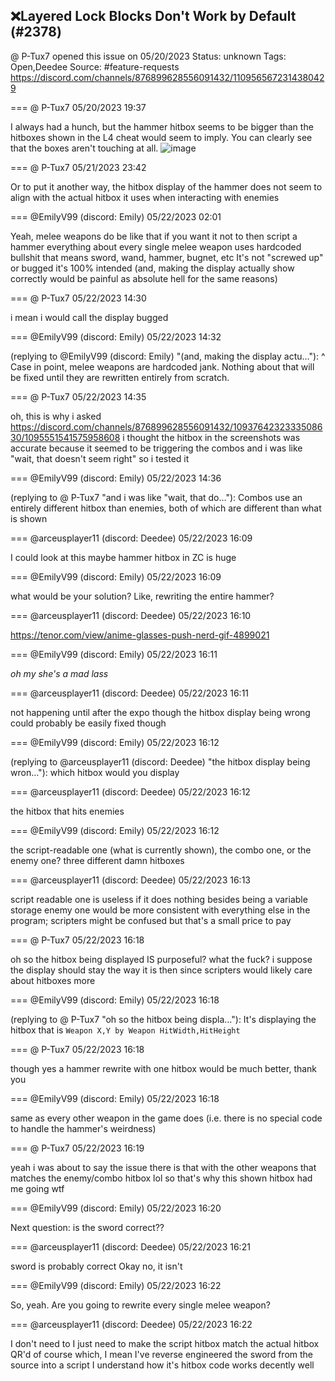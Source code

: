 ## ❌Layered Lock Blocks Don't Work by Default (#2378)
@ P-Tux7 opened this issue on 05/20/2023
Status: unknown
Tags: Open,Deedee
Source: #feature-requests https://discord.com/channels/876899628556091432/1109565672314380429


=== @ P-Tux7 05/20/2023 19:37

I always had a hunch, but the hammer hitbox seems to be bigger than the hitboxes shown in the L4 cheat would seem to imply. You can clearly see that the boxes aren't touching at all.
![image](https://cdn.discordapp.com/attachments/1109565672314380429/1109565672830271508/image.png?ex=65ecba8f&is=65da458f&hm=6226c24ef0a6f0fc740a49548042f555039c43702702ea711a2f8beb4c614ccc&)

=== @ P-Tux7 05/21/2023 23:42

Or to put it another way, the hitbox display of the hammer does not seem to align with the actual hitbox it uses when interacting with enemies

=== @EmilyV99 (discord: Emily) 05/22/2023 02:01

Yeah, melee weapons do be like that
if you want it not to then script a hammer
everything about every single melee weapon uses hardcoded bullshit
that means sword, wand, hammer, bugnet, etc
It's not "screwed up" or bugged
it's 100% intended
(and, making the display actually show correctly would be painful as absolute hell for the same reasons)

=== @ P-Tux7 05/22/2023 14:30

i mean i would call the display bugged

=== @EmilyV99 (discord: Emily) 05/22/2023 14:32

(replying to @EmilyV99 (discord: Emily) "(and, making the display actu…"): ^
Case in point, melee weapons are hardcoded jank. Nothing about that will be fixed until they are rewritten entirely from scratch.

=== @ P-Tux7 05/22/2023 14:35

oh, this is why i asked
https://discord.com/channels/876899628556091432/1093764232333508630/1095551541575958608
i thought the hitbox in the screenshots was accurate because it seemed to be triggering the combos
and i was like "wait, that doesn't seem right" so i tested it

=== @EmilyV99 (discord: Emily) 05/22/2023 14:36

(replying to @ P-Tux7 "and i was like "wait, that do…"): Combos use an entirely different hitbox than enemies, both of which are different than what is shown

=== @arceusplayer11 (discord: Deedee) 05/22/2023 16:09

I could look at this maybe
hammer hitbox in ZC is huge

=== @EmilyV99 (discord: Emily) 05/22/2023 16:09

what would be your solution?
Like, rewriting the entire hammer?

=== @arceusplayer11 (discord: Deedee) 05/22/2023 16:10

https://tenor.com/view/anime-glasses-push-nerd-gif-4899021

=== @EmilyV99 (discord: Emily) 05/22/2023 16:11

*oh my*
*she's a mad lass*

=== @arceusplayer11 (discord: Deedee) 05/22/2023 16:11

not happening until after the expo though
the hitbox display being wrong could probably be easily fixed though

=== @EmilyV99 (discord: Emily) 05/22/2023 16:12

(replying to @arceusplayer11 (discord: Deedee) "the hitbox display being wron…"): which hitbox would you display

=== @arceusplayer11 (discord: Deedee) 05/22/2023 16:12

the hitbox that hits enemies

=== @EmilyV99 (discord: Emily) 05/22/2023 16:12

the script-readable one (what is currently shown),
the combo one,
or the enemy one?
three different damn hitboxes

=== @arceusplayer11 (discord: Deedee) 05/22/2023 16:13

script readable one is useless if it does nothing besides being a variable storage
enemy one would be more consistent with everything else in the program; scripters might be confused but that's a small price to pay

=== @ P-Tux7 05/22/2023 16:18

oh so the hitbox being displayed IS purposeful? what the fuck?
i suppose the display should stay the way it is then since scripters would likely care about hitboxes more

=== @EmilyV99 (discord: Emily) 05/22/2023 16:18

(replying to @ P-Tux7 "oh so the hitbox being displa…"): It's displaying the hitbox that is `Weapon X,Y by Weapon HitWidth,HitHeight`

=== @ P-Tux7 05/22/2023 16:18

though yes a hammer rewrite with one hitbox would be much better, thank you

=== @EmilyV99 (discord: Emily) 05/22/2023 16:18

same as every other weapon in the game does
(i.e. there is no special code to handle the hammer's weirdness)

=== @ P-Tux7 05/22/2023 16:19

yeah i was about to say the issue there is that with the other weapons that matches the enemy/combo hitbox lol
so that's why this shown hitbox had me going wtf

=== @EmilyV99 (discord: Emily) 05/22/2023 16:20

Next question: is the sword correct??

=== @arceusplayer11 (discord: Deedee) 05/22/2023 16:21

sword is probably correct
Okay no, it isn't

=== @EmilyV99 (discord: Emily) 05/22/2023 16:22

So, yeah. Are you going to rewrite every single melee weapon?

=== @arceusplayer11 (discord: Deedee) 05/22/2023 16:22

I don't need to
I just need to make the script hitbox match the actual hitbox
QR'd of course
which, I mean
I've reverse engineered the sword from the source into a script
I understand how it's hitbox code works decently well
